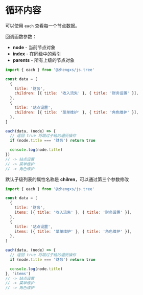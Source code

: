 # 循环内容

可以使用 `each` 查看每一个节点数据。

回调函数参数：

- **node** - 当前节点对象
- **index** - 在同级中的索引
- **parents** - 所有上级的节点对象

```js
import { each } from '@zhengxs/js.tree'

const data = [
  {
    title: '财务',
    children: [{ title: '收入流失' }, { title: '财务设置' }],
  },
  {
    title: '站点设置',
    children: [{ title: '菜单维护' }, { title: '角色维护' }],
  },
]

each(data, (node) => {
  // 返回 true 将跳过子级的遍历操作
  if (node.title === '财务') return true

  console.log(node.title)
})
// -> 站点设置
// -> 菜单维护
// -> 角色维护
```

默认子级列表的属性名称是 **chilren**，可以通过第三个参数修改

```js
import { each } from '@zhengxs/js.tree'

const data = [
  {
    title: '财务',
    items: [{ title: '收入流失' }, { title: '财务设置' }],
  },
  {
    title: '站点设置',
    items: [{ title: '菜单维护' }, { title: '角色维护' }],
  },
]

each(data, (node) => {
  // 返回 true 将跳过子级的遍历操作
  if (node.title === '财务') return true

  console.log(node.title)
}, 'items')
// -> 站点设置
// -> 菜单维护
// -> 角色维护
```
